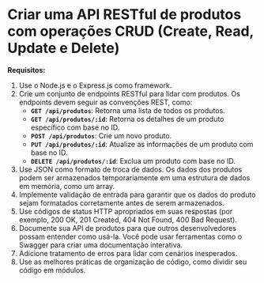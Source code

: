 # Criar uma API RESTful de produtos com operações CRUD (Create, Read, Update e Delete)

**Requisitos:**

1. Use o Node.js e o Express.js como framework.
2. Crie um conjunto de endpoints RESTful para lidar com produtos. Os endpoints devem seguir as convenções REST, como:
    - **`GET /api/produtos`**: Retorna uma lista de todos os produtos.
    - **`GET /api/produtos/:id`**: Retorna os detalhes de um produto específico com base no ID.
    - **`POST /api/produtos`**: Crie um novo produto.
    - **`PUT /api/produtos/:id`**: Atualize as informações de um produto com base no ID.
    - **`DELETE /api/produtos/:id`**: Exclua um produto com base no ID.
3. Use JSON como formato de troca de dados. Os dados dos produtos podem ser armazenados temporariamente em uma estrutura de dados em memória, como um array.
4. Implemente validação de entrada para garantir que os dados do produto sejam formatados corretamente antes de serem armazenados.
5. Use códigos de status HTTP apropriados em suas respostas (por exemplo, 200 OK, 201 Created, 404 Not Found, 400 Bad Request).
6. Documente sua API de produtos para que outros desenvolvedores possam entender como usá-la. Você pode usar ferramentas como o Swagger para criar uma documentação interativa.
7. Adicione tratamento de erros para lidar com cenários inesperados.
8. Use as melhores práticas de organização de código, como dividir seu código em módulos.